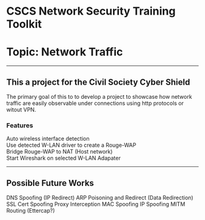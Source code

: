 # CSCS Network Security Training Toolkit
# Topic: Network Traffic
***

## This a project for the Civil Society Cyber Shield

The primary goal of this to to develop a project to showcase how network traffic are easily observable under connections using http protocols or witout VPN.

### Features
Auto wireless interface detection</br>
Use detected W-LAN driver to create a Rouge-WAP</br>
Bridge Rouge-WAP to NAT (Host network)</br>
Start Wireshark on selected W-LAN Adapater</br>

***
## Possible Future Works
DNS Spoofing (IP Redirect)
ARP Poisoning and Redirect (Data Redirection)
SSL Cert Spoofing
Proxy Interception
MAC Spoofing
IP Spoofing
MITM Routing (Ettercap?)

